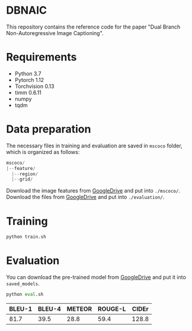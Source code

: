 # DBNAIC
This repository contains the reference code for the paper "Dual Branch Non-Autoregressive Image Captioning".

# Requirements
- Python 3.7
- Pytorch 1.12
- Torchvision 0.13
- timm 0.6.11
- numpy
- tqdm

# Data preparation
The necessary files in training and evaluation are saved in `mscoco` folder, which is organized as follows:
```python
mscoco/
|--feature/
  |--region/
  |--grid/
```
Download the image features from [GoogleDrive](https://drive.google.com/file/d/1EP9EB8OYoz7VT29g6ARwwi8uCZD8kvOS/view?usp=sharing) and put into `./mscoco/`. Download the files from [GoogleDrive](https://drive.google.com/file/d/1Z7iXdm602tEqz3fbqWO-bfamAy_Yxacz/view?usp=sharing) and put into `./evaluation/`.

# Training
```python
python train.sh
```

# Evaluation
You can download the pre-trained model from [GoogleDrive](https://drive.google.com/file/d/1co3_Gvi-Vs64dkMhdTvFnWuuwYA3JjFO/view?usp=sharing) and put it into `saved_models`.
```python
python eval.sh
```
| BLEU-1      | BLEU-4      | METEOR      | ROUGE-L     | CIDEr       |     
| ----------- | ----------- | ----------- | ----------- | ----------- |
| 81.7        | 39.5        | 28.8        | 59.4        | 128.8       |
